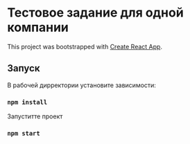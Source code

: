 # Тестовое задание для одной компании

This project was bootstrapped with [Create React App](https://github.com/facebook/create-react-app).

## Запуск

В рабочей дирректории установите зависимости:

### `npm install`

Запуститте проект

### `npm start`

